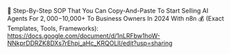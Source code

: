 🤖 Step-By-Step SOP That You Can Copy-And-Paste To Start Selling AI Agents For $2,000-$10,000+ To Business Owners In 2024 With n8n 💰 (Exact Templates, Tools, Frameworks): 
https://docs.google.com/document/d/1nLRFbw1hoW-NNkprDDRZK8DXs7rEhpj_aHc_KRQOLlI/edit?usp=sharing
